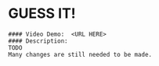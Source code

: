 # GUESS IT!
    #### Video Demo:  <URL HERE>
    #### Description:
    TODO
    Many changes are still needed to be made.
